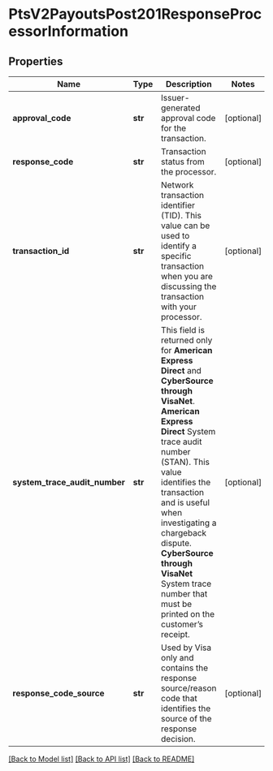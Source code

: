# PtsV2PayoutsPost201ResponseProcessorInformation

## Properties
Name | Type | Description | Notes
------------ | ------------- | ------------- | -------------
**approval_code** | **str** | Issuer-generated approval code for the transaction. | [optional] 
**response_code** | **str** | Transaction status from the processor. | [optional] 
**transaction_id** | **str** | Network transaction identifier (TID). This value can be used to identify a specific transaction when you are discussing the transaction with your processor.  | [optional] 
**system_trace_audit_number** | **str** | This field is returned only for **American Express Direct** and **CyberSource through VisaNet**.  **American Express Direct**  System trace audit number (STAN). This value identifies the transaction and is useful when investigating a chargeback dispute.  **CyberSource through VisaNet**  System trace number that must be printed on the customer’s receipt.  | [optional] 
**response_code_source** | **str** | Used by Visa only and contains the response source/reason code that identifies the source of the response decision.  | [optional] 

[[Back to Model list]](../README.md#documentation-for-models) [[Back to API list]](../README.md#documentation-for-api-endpoints) [[Back to README]](../README.md)


